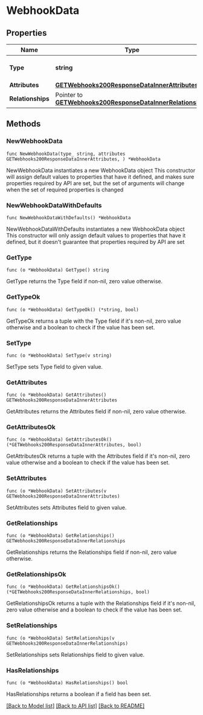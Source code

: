 # WebhookData

## Properties

Name | Type | Description | Notes
------------ | ------------- | ------------- | -------------
**Type** | **string** | The resource&#39;s type | [default to "webhooks"]
**Attributes** | [**GETWebhooks200ResponseDataInnerAttributes**](GETWebhooks200ResponseDataInnerAttributes.md) |  | 
**Relationships** | Pointer to [**GETWebhooks200ResponseDataInnerRelationships**](GETWebhooks200ResponseDataInnerRelationships.md) |  | [optional] 

## Methods

### NewWebhookData

`func NewWebhookData(type_ string, attributes GETWebhooks200ResponseDataInnerAttributes, ) *WebhookData`

NewWebhookData instantiates a new WebhookData object
This constructor will assign default values to properties that have it defined,
and makes sure properties required by API are set, but the set of arguments
will change when the set of required properties is changed

### NewWebhookDataWithDefaults

`func NewWebhookDataWithDefaults() *WebhookData`

NewWebhookDataWithDefaults instantiates a new WebhookData object
This constructor will only assign default values to properties that have it defined,
but it doesn't guarantee that properties required by API are set

### GetType

`func (o *WebhookData) GetType() string`

GetType returns the Type field if non-nil, zero value otherwise.

### GetTypeOk

`func (o *WebhookData) GetTypeOk() (*string, bool)`

GetTypeOk returns a tuple with the Type field if it's non-nil, zero value otherwise
and a boolean to check if the value has been set.

### SetType

`func (o *WebhookData) SetType(v string)`

SetType sets Type field to given value.


### GetAttributes

`func (o *WebhookData) GetAttributes() GETWebhooks200ResponseDataInnerAttributes`

GetAttributes returns the Attributes field if non-nil, zero value otherwise.

### GetAttributesOk

`func (o *WebhookData) GetAttributesOk() (*GETWebhooks200ResponseDataInnerAttributes, bool)`

GetAttributesOk returns a tuple with the Attributes field if it's non-nil, zero value otherwise
and a boolean to check if the value has been set.

### SetAttributes

`func (o *WebhookData) SetAttributes(v GETWebhooks200ResponseDataInnerAttributes)`

SetAttributes sets Attributes field to given value.


### GetRelationships

`func (o *WebhookData) GetRelationships() GETWebhooks200ResponseDataInnerRelationships`

GetRelationships returns the Relationships field if non-nil, zero value otherwise.

### GetRelationshipsOk

`func (o *WebhookData) GetRelationshipsOk() (*GETWebhooks200ResponseDataInnerRelationships, bool)`

GetRelationshipsOk returns a tuple with the Relationships field if it's non-nil, zero value otherwise
and a boolean to check if the value has been set.

### SetRelationships

`func (o *WebhookData) SetRelationships(v GETWebhooks200ResponseDataInnerRelationships)`

SetRelationships sets Relationships field to given value.

### HasRelationships

`func (o *WebhookData) HasRelationships() bool`

HasRelationships returns a boolean if a field has been set.


[[Back to Model list]](../README.md#documentation-for-models) [[Back to API list]](../README.md#documentation-for-api-endpoints) [[Back to README]](../README.md)


